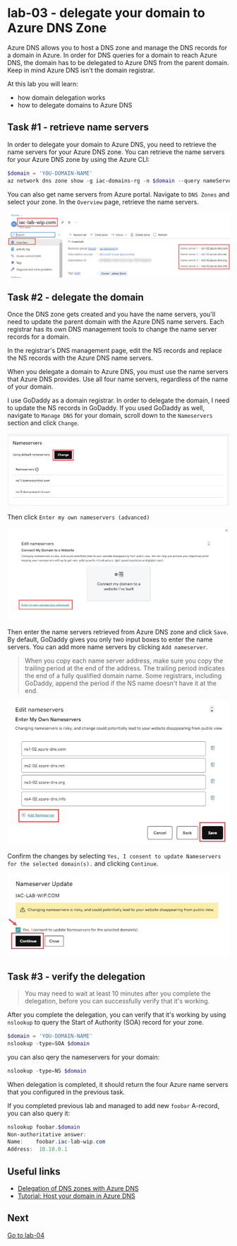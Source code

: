 # lab-03 - delegate your domain to Azure DNS Zone

Azure DNS allows you to host a DNS zone and manage the DNS records for a domain in Azure. In order for DNS queries for a domain to reach Azure DNS, the domain has to be delegated to Azure DNS from the parent domain. Keep in mind Azure DNS isn't the domain registrar. 

At this lab you will learn:

* how domain delegation works
* how to delegate domains to Azure DNS

## Task #1 - retrieve name servers

In order to delegate your domain to Azure DNS, you need to retrieve the name servers for your Azure DNS zone. You can retrieve the name servers for your Azure DNS zone by using the Azure CLI:

```powershell
$domain = 'YOU-DOMAIN-NAME'
az network dns zone show -g iac-domains-rg -n $domain --query nameServers -o tsv
```

You can also get name servers from Azure portal. Navigate to `DNS Zones` and select your zone. In the `Overview` page, retrieve the name servers.

![1](images/1.png)

## Task #2 - delegate the domain

Once the DNS zone gets created and you have the name servers, you'll need to update the parent domain with the Azure DNS name servers. Each registrar has its own DNS management tools to change the name server records for a domain.

In the registrar's DNS management page, edit the NS records and replace the NS records with the Azure DNS name servers.

When you delegate a domain to Azure DNS, you must use the name servers that Azure DNS provides. Use all four name servers, regardless of the name of your domain.

I use GoDaddy as a domain registrar. In order to delegate the domain, I need to update the NS records in GoDaddy. If you used GoDaddy as well, navigate to `Manage DNS` for your domain, scroll down to the `Nameservers` section and click `Change`.

![2](images/2.png)

Then click `Enter my own nameservers (advanced)`

![3](images/3.png)

Then enter the name servers retrieved from Azure DNS zone and click `Save`. By default, GoDaddy gives you only two input boxes to enter the name servers. You can add more name servers by clicking `Add nameserver`.

> When you copy each name server address, make sure you copy the trailing period at the end of the address. The trailing period indicates the end of a fully qualified domain name. Some registrars, including GoDaddy, append the period if the NS name doesn't have it at the end.

![4](images/4.png)

Confirm the changes by selecting `Yes, I consent to update Nameservers for the selected domain(s).` and clicking `Continue`.

![5](images/5.png)

## Task #3 - verify the delegation

> You may need to wait at least 10 minutes after you complete the delegation, before you can successfully verify that it's working.

After you complete the delegation, you can verify that it's working by using `nslookup` to query the Start of Authority (SOA) record for your zone.

```powershell
$domain = 'YOU-DOMAIN-NAME'
nslookup -type=SOA $domain
```

you can also qery the nameservers for your domain:

```powershell
nslookup -type=NS $domain
```

When delegation is completed, it should return the four Azure name servers that you configured in the previous task.

If you completed previous lab and managed to add new `foobar` A-record, you can also query it:

```powershell
nslookup foobar.$domain
Non-authoritative answer:
Name:    foobar.iac-lab-wip.com
Address:  10.10.0.1
```

## Useful links

* [Delegation of DNS zones with Azure DNS](https://learn.microsoft.com/en-us/azure/dns/dns-domain-delegation)
* [Tutorial: Host your domain in Azure DNS](https://learn.microsoft.com/en-us/azure/dns/dns-delegate-domain-azure-dns)

## Next

[Go to lab-04](../lab-04/readme.md)
